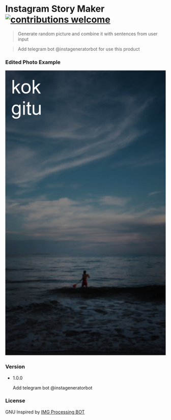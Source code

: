 # Instagram Story Maker [![contributions welcome](https://img.shields.io/badge/contributions-welcome-brightgreen.svg?style=flat)](https://github.com/dwyl/esta/issues)

> Generate random picture and combine it with sentences from user input

> Add telegram bot @instageneratorbot for use this product

### Edited Photo Example
![alt text](https://github.com/teofiluscandra/instagram-story-maker/blob/master/edited/photo-edited.jpg?raw=true)

### Version
- 1.0.0

  Add telegram bot @instageneratorbot

### License
GNU
Inspired by [IMG Processing BOT](https://github.com/theinternetbae/imgprocessing)